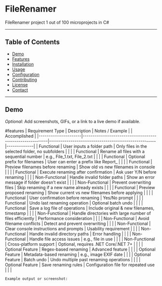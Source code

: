 # FileRenamer
FileRenamer project 1 out of 100 microprojects in C#

---

## Table of Contents
- [Demo](#demo)
- [Features](#features)
- [Installation](#installation)
- [Usage](#usage)
- [Configuration](#configuration)
- [Contributing](#contributing)
- [License](#license)
- [Contact](#contact)

---

## Demo
*Optional*: Add screenshots, GIFs, or a link to a live demo if available.

#features
| Requirement Type     | Description                                                | Notes / Example |                                     | Accomplished | 
|----------------------|------------------------------------------------------------|-------------------------------------------------------|--------------|
| Functional           | User inputs a folder path                             		  | Only files in the selected folder, no subfolders |    |              |
| Functional           | Rename all files with a sequential number             		  | e.g., File_1.txt, File_2.txt |                        |              |
| Functional           | Optional prefix for filenames                         		  | User can enter a prefix like Report_ |                |              |
| Functional           | Preview filenames before renaming                     		  | Show old vs new filenames in console |                |              |
| Functional           | Execute renaming after confirmation                   		  | Ask user Y/N before renaming |                        |              |
| Non-Functional       | Handle invalid folder paths                           		  | Show an error message if folder doesn’t exist |       |              |
| Non-Functional       | Prevent overwriting files                             		  | Skip renaming if a new name already exists |          |              |
| Functional           | Preview proposed renaming                             		  | Show current vs new filenames before applying |       |              |
| Functional           | User confirmation before renaming                     		  | Yes/No prompt |                                       |              |
| Functional           | Undo last renaming operation                          		  | Optional batch undo |                                 |              |
| Functional           | Save a log file of operations                         		  | Include original & new filenames, timestamp |         |              |
| Non-Functional       | Handle directories with large number of files efficiently	| Performance consideration |                           |              |
| Non-Functional       | Avoid filename conflicts                                 	| Detect and prevent overwriting |                      |              |
| Non-Functional       | Clear console instructions and prompts                   	| Usability requirement |                               |              |
| Non-Functional       | Handle invalid directory paths                           	| Error handling |                                      |              |
| Non-Functional       | Handle file access issues                          		    | e.g., file in use |                                   |              |
| Non-Functional       | Cross-platform support                             		    | Optional, requires .NET Core/.NET 7+ |                |              |
| Optional Feature     | Regex-based renaming                               		    | Advanced feature |                                    |              |
| Optional Feature     | Metadata-based renaming                            		    | e.g., image EXIF date |                               |              |
| Optional Feature     | Batch undo                                         		    | Undo multiple past renaming operations |              |              |
| Optional Feature     | Save renaming rules                                		    | Configuration file for repeated use |                 |              |


```text
Example output or screenshot:
